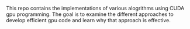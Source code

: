 This repo contains the implementations of various alogrithms using CUDA gpu programming. The goal is to examine
the different approaches to develop efficient gpu code and learn why that approach is effective. 
